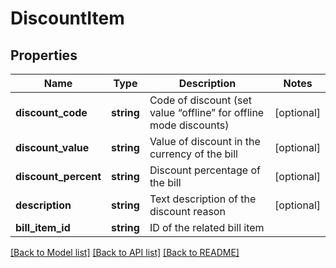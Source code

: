 # DiscountItem

## Properties
Name | Type | Description | Notes
------------ | ------------- | ------------- | -------------
**discount_code** | **string** | Code of discount (set value “offline” for offline mode discounts) | [optional] 
**discount_value** | **string** | Value of discount in the currency of the bill | [optional] 
**discount_percent** | **string** | Discount percentage of the bill | [optional] 
**description** | **string** | Text description of the discount reason | [optional] 
**bill_item_id** | **string** | ID of the related bill item | 

[[Back to Model list]](../../README.md#documentation-for-models) [[Back to API list]](../../README.md#documentation-for-api-endpoints) [[Back to README]](../../README.md)


